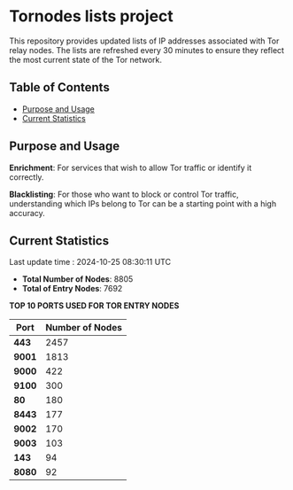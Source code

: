# Tornodes lists project

This repository provides updated lists of IP addresses associated with Tor relay nodes. The lists are refreshed every 30 minutes to ensure they reflect the most current state of the Tor network.

## Table of Contents

- [Purpose and Usage](#purpose-and-usage)
- [Current Statistics](#current-statistics)


## Purpose and Usage

**Enrichment**: For services that wish to allow Tor traffic or identify it correctly.

**Blacklisting**: For those who want to block or control Tor traffic, understanding which IPs belong to Tor can be a starting point with a high accuracy.

## Current Statistics

Last update time : 2024-10-25 08:30:11 UTC

- **Total Number of Nodes**: 8805
- **Total of Entry Nodes**: 7692

**TOP 10 PORTS USED FOR TOR ENTRY NODES**

| **Port** | **Number of Nodes** |
|------|-----------------|
| **443**   | 2457  |
| **9001**   | 1813  |
| **9000**   | 422  |
| **9100**   | 300  |
| **80**   | 180  |
| **8443**   | 177  |
| **9002**   | 170  |
| **9003**   | 103  |
| **143**   | 94  |
| **8080**   | 92  |

